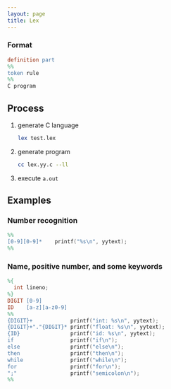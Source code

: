 ```yaml
---
layout: page
title: Lex
---
```


### Format

```lex
definition part
%%
token rule
%%
C program
```

## Process

1. generate C language

    ```sh
    lex test.lex
    ```
    
2. generate program

    ```sh
    cc lex.yy.c --ll
    ```
    
3. execute `a.out`

## Examples

### Number recognition

```lex
%%
[0-9][0-9]*    printf("%s\n", yytext);
%%
```

### Name, positive number, and some keywords

```lex
%{
  int lineno;
%}
DIGIT [0-9]
ID    [a-z][a-z0-9]
%%
{DIGIT}+            printf("int: %s\n", yytext);
{DIGIT}+"."{DIGIT}* printf("float: %s\n", yytext);
{ID}                printf("id: %s\n", yytext);
if                  printf("if\n");
else                printf("else\n");
then                printf("then\n");
while               printf("while\n");
for                 printf("for\n");
";"                 printf("semicolon\n");
%%
```
